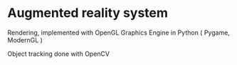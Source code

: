 # Augmented reality system
Rendering, implemented with OpenGL Graphics Engine in Python ( Pygame, ModernGL ) 

Object tracking done with OpenCV
